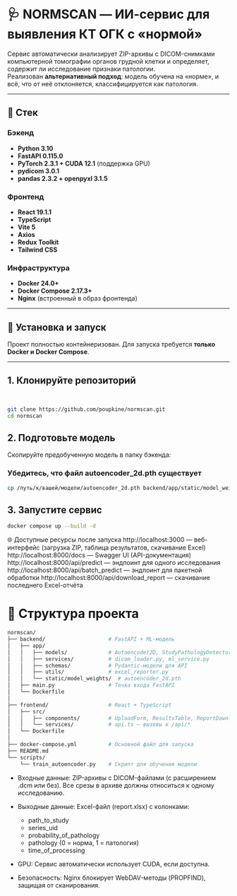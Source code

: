# 🩺 NORMSCAN — ИИ-сервис для выявления КТ ОГК с «нормой»

Сервис автоматически анализирует ZIP-архивы с DICOM-снимками компьютерной томографии органов грудной клетки и определяет, содержит ли исследование признаки патологии.  
Реализован **альтернативный подход**: модель обучена на «норме», и всё, что от неё отклоняется, классифицируется как патология.

---

## 🧰 Стек

### Бэкенд
- **Python 3.10**
- **FastAPI 0.115.0**
- **PyTorch 2.3.1 + CUDA 12.1** (поддержка GPU)
- **pydicom 3.0.1**
- **pandas 2.3.2 + openpyxl 3.1.5**

### Фронтенд
- **React 19.1.1**
- **TypeScript**
- **Vite 5**
- **Axios**
- **Redux Toolkit**
- **Tailwind CSS**

### Инфраструктура
- **Docker 24.0+**
- **Docker Compose 2.17.3+**
- **Nginx** (встроенный в образ фронтенда)

---

## 🚀 Установка и запуск

Проект полностью контейнеризован. Для запуска требуется **только Docker и Docker Compose**.

---
## 1. Клонируйте репозиторий

```sh


git clone https://github.com/poupkine/normscan.git
cd normscan
```
## 2. Подготовьте модель
Скопируйте предобученную модель в папку бэкенда:

### Убедитесь, что файл autoencoder_2d.pth существует
```sh
cp /путь/к/вашей/модели/autoencoder_2d.pth backend/app/static/model_weights/
```

## 3. Запустите сервис
```sh
docker compose up --build -d
```

🌐 Доступные ресурсы после запуска
http://localhost:3000 — веб-интерфейс (загрузка ZIP, таблица результатов, скачивание Excel)
http://localhost:8000/docs — Swagger UI (API-документация)
http://localhost:8000/api/predict — эндпоинт для одного исследования
http://localhost:8000/api/batch_predict — эндпоинт для пакетной обработки
http://localhost:8000/api/download_report — скачивание последнего Excel-отчёта

# 📂 Структура проекта
```sh
normscan/
├── backend/                    # FastAPI + ML-модель
│   ├── app/
│   │   ├── models/             # Autoencoder2D, StudyPathologyDetector
│   │   ├── services/           # dicom_loader.py, ml_service.py
│   │   ├── schemas/            # Pydantic-модели для API
│   │   ├── utils/              # excel_reporter.py
│   │   └── static/model_weights/  # autoencoder_2d.pth
│   ├── main.py                 # Точка входа FastAPI
│   └── Dockerfile
│
├── frontend/                   # React + TypeScript
│   ├── src/
│   │   ├── components/         # UploadForm, ResultsTable, ReportDownloader
│   │   └── services/           # api.ts — вызовы к /api/*
│   └── Dockerfile
│
├── docker-compose.yml          # Основной файл для запуска
├── README.md
└── scripts/
    └── train_autoencoder.py    # Скрипт для обучения модели
```    

* Входные данные: ZIP-архивы с DICOM-файлами (с расширением .dcm или без). Все срезы в архиве должны относиться к одному исследованию.
* Выходные данные: Excel-файл (report.xlsx) с колонками:
    * path_to_study
    * series_uid
    * probability_of_pathology
    * pathology (0 = норма, 1 = патология)
    * time_of_processing

* GPU: Сервис автоматически использует CUDA, если доступна.
* Безопасность: Nginx блокирует WebDAV-методы (PROPFIND), защищая от сканирования. 

